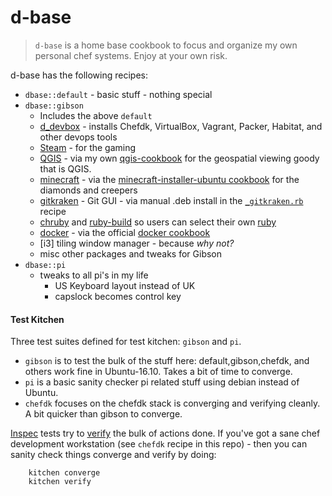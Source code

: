 # d-base

> `d-base` is a home base cookbook to focus and organize my own personal chef systems. Enjoy at your own risk.

d-base has the following recipes:

* `dbase::default` - basic stuff - nothing special
* `dbase::gibson`
  * Includes the above `default`
  * [d_devbox](https://github.com/dayne/d_devbox) - installs Chefdk, VirtualBox, Vagrant, Packer, Habitat, and other devops tools
  * [Steam](http://store.steampowered.com/) - for the gaming
  * [QGIS](http://qgis.org) - via my own [qgis-cookbook](https://github.com/dayne/qgis-cookbook) for the geospatial viewing goody that is QGIS.
  * [minecraft](http://minecraft.net) - via the [minecraft-installer-ubuntu cookbook](https://supermarket.chef.io/cookbooks/minecraft-installer-ubuntu) for the diamonds and creepers
  * [gitkraken](https://www.gitkraken.com/) - Git GUI - via manual .deb install in the [`_gitkraken.rb`](/dayne/d-base/blob/master/recipes/_gitkraken.rb) recipe
  * [chruby](https://github.com/postmodern/chruby/) and [ruby-build](https://github.com/rbenv/ruby-build) so users can select their own [ruby](http://ruby-lang.org/)
  * [docker](https://www.docker.com/) - via the official [docker cookbook](https://supermarket.chef.io/cookbooks/docker)
  * [i3] tiling window manager - because _why not?_
  * misc other packages and tweaks for Gibson
* `dbase::pi`
  * tweaks to all pi's in my life
    * US Keyboard layout instead of UK
    * capslock becomes control key

#### Test Kitchen

Three test suites defined for test kitchen: `gibson` and `pi`.
* `gibson` is to test the bulk of the stuff here: default,gibson,chefdk, and others work fine in Ubuntu-16.10.  Takes a bit of time to converge.
* `pi` is a basic sanity checker pi related stuff using debian instead of Ubuntu.
* `chefdk` focuses on the chefdk stack is converging and verifying cleanly. A bit quicker than gibson to converge.

[Inspec](http://inspec.io) tests try to [verify](https://github.com/dayne/d-base/tree/master/test/integration) the bulk of actions done. If you've got a sane chef development workstation (see `chefdk` recipe in this repo) - then you can sanity check things converge and verify by doing:

```
    kitchen converge
    kitchen verify
```

